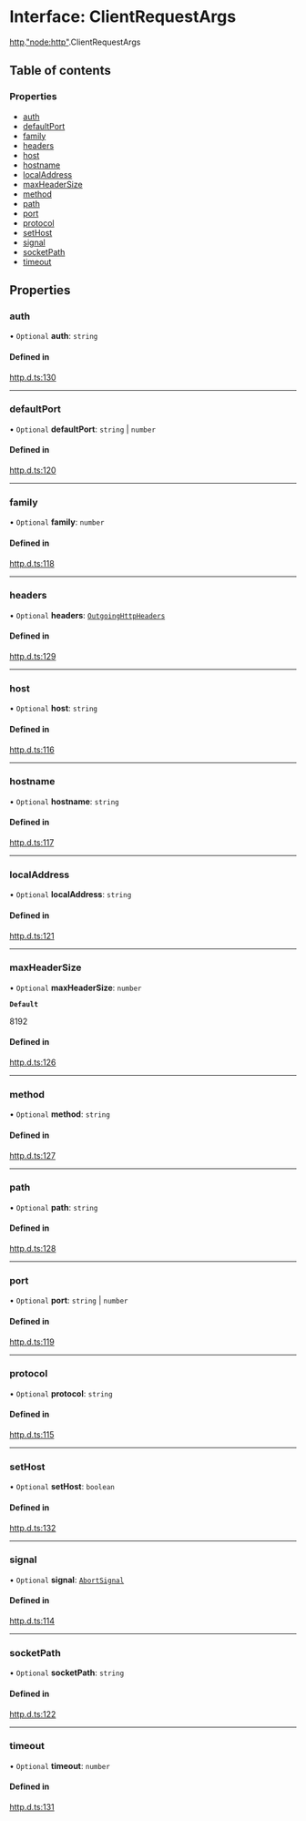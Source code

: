 # Interface: ClientRequestArgs

[http](../modules/http.md).["node:http"](../modules/http._node_http_.md).ClientRequestArgs

## Table of contents

### Properties

- [auth](http._node_http_.ClientRequestArgs.md#auth)
- [defaultPort](http._node_http_.ClientRequestArgs.md#defaultport)
- [family](http._node_http_.ClientRequestArgs.md#family)
- [headers](http._node_http_.ClientRequestArgs.md#headers)
- [host](http._node_http_.ClientRequestArgs.md#host)
- [hostname](http._node_http_.ClientRequestArgs.md#hostname)
- [localAddress](http._node_http_.ClientRequestArgs.md#localaddress)
- [maxHeaderSize](http._node_http_.ClientRequestArgs.md#maxheadersize)
- [method](http._node_http_.ClientRequestArgs.md#method)
- [path](http._node_http_.ClientRequestArgs.md#path)
- [port](http._node_http_.ClientRequestArgs.md#port)
- [protocol](http._node_http_.ClientRequestArgs.md#protocol)
- [setHost](http._node_http_.ClientRequestArgs.md#sethost)
- [signal](http._node_http_.ClientRequestArgs.md#signal)
- [socketPath](http._node_http_.ClientRequestArgs.md#socketpath)
- [timeout](http._node_http_.ClientRequestArgs.md#timeout)

## Properties

### auth

• `Optional` **auth**: `string`

#### Defined in

[http.d.ts:130](https://github.com/goodcodedev/bun-types/blob/8bd1b3a/http.d.ts#L130)

___

### defaultPort

• `Optional` **defaultPort**: `string` \| `number`

#### Defined in

[http.d.ts:120](https://github.com/goodcodedev/bun-types/blob/8bd1b3a/http.d.ts#L120)

___

### family

• `Optional` **family**: `number`

#### Defined in

[http.d.ts:118](https://github.com/goodcodedev/bun-types/blob/8bd1b3a/http.d.ts#L118)

___

### headers

• `Optional` **headers**: [`OutgoingHttpHeaders`](http._http_.OutgoingHttpHeaders.md)

#### Defined in

[http.d.ts:129](https://github.com/goodcodedev/bun-types/blob/8bd1b3a/http.d.ts#L129)

___

### host

• `Optional` **host**: `string`

#### Defined in

[http.d.ts:116](https://github.com/goodcodedev/bun-types/blob/8bd1b3a/http.d.ts#L116)

___

### hostname

• `Optional` **hostname**: `string`

#### Defined in

[http.d.ts:117](https://github.com/goodcodedev/bun-types/blob/8bd1b3a/http.d.ts#L117)

___

### localAddress

• `Optional` **localAddress**: `string`

#### Defined in

[http.d.ts:121](https://github.com/goodcodedev/bun-types/blob/8bd1b3a/http.d.ts#L121)

___

### maxHeaderSize

• `Optional` **maxHeaderSize**: `number`

**`Default`**

8192

#### Defined in

[http.d.ts:126](https://github.com/goodcodedev/bun-types/blob/8bd1b3a/http.d.ts#L126)

___

### method

• `Optional` **method**: `string`

#### Defined in

[http.d.ts:127](https://github.com/goodcodedev/bun-types/blob/8bd1b3a/http.d.ts#L127)

___

### path

• `Optional` **path**: `string`

#### Defined in

[http.d.ts:128](https://github.com/goodcodedev/bun-types/blob/8bd1b3a/http.d.ts#L128)

___

### port

• `Optional` **port**: `string` \| `number`

#### Defined in

[http.d.ts:119](https://github.com/goodcodedev/bun-types/blob/8bd1b3a/http.d.ts#L119)

___

### protocol

• `Optional` **protocol**: `string`

#### Defined in

[http.d.ts:115](https://github.com/goodcodedev/bun-types/blob/8bd1b3a/http.d.ts#L115)

___

### setHost

• `Optional` **setHost**: `boolean`

#### Defined in

[http.d.ts:132](https://github.com/goodcodedev/bun-types/blob/8bd1b3a/http.d.ts#L132)

___

### signal

• `Optional` **signal**: [`AbortSignal`](../modules/globals.md#abortsignal)

#### Defined in

[http.d.ts:114](https://github.com/goodcodedev/bun-types/blob/8bd1b3a/http.d.ts#L114)

___

### socketPath

• `Optional` **socketPath**: `string`

#### Defined in

[http.d.ts:122](https://github.com/goodcodedev/bun-types/blob/8bd1b3a/http.d.ts#L122)

___

### timeout

• `Optional` **timeout**: `number`

#### Defined in

[http.d.ts:131](https://github.com/goodcodedev/bun-types/blob/8bd1b3a/http.d.ts#L131)
